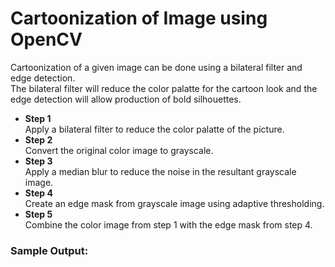 # Cartoonization of Image using OpenCV
Cartoonization of a given image can be done using a bilateral filter and edge detection. <br/>
The bilateral filter will reduce the color palatte for the cartoon look and the edge detection will allow production of bold silhouettes. <br/>

- **Step 1** <br/>
  Apply a bilateral filter to reduce the color palatte of the picture.
- **Step 2** <br/>
  Convert the original color image to grayscale.
- **Step 3** <br/>
  Apply a median blur to reduce the noise in the resultant grayscale image.
- **Step 4** <br/>
  Create an edge mask from grayscale image using adaptive thresholding.
- **Step 5** <br/>
  Combine the color image from step 1 with the edge mask from step 4.
  
### Sample Output:
